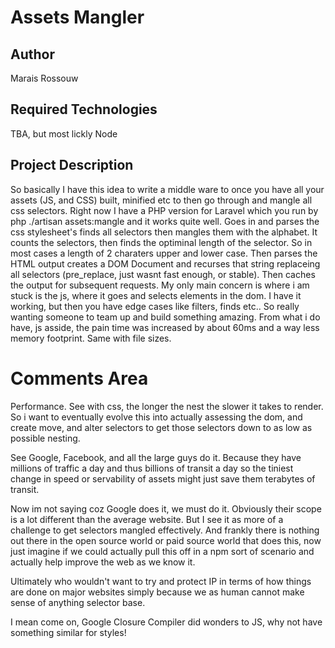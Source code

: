 # Assets Mangler

## Author
Marais Rossouw

## Required Technologies
TBA, but most lickly Node

## Project Description
So basically I have this idea to write a middle ware to once you have all your assets (JS, and CSS) built, minified etc to then go through and mangle all css selectors. Right now I have a PHP version for Laravel which you run by php ./artisan assets:mangle and it works quite well. Goes in and parses the css stylesheet's finds all selectors then mangles them with the alphabet. It counts the selectors, then finds the optiminal length of the selector. So in most cases a length of 2 charaters upper and lower case. Then parses the HTML output creates a DOM Document and recurses that string replaceing all selectors (pre_replace, just wasnt fast enough, or stable). Then caches the output for subsequent requests. My only main concern is where i am stuck is the js, where it goes and selects elements in the dom. I have it working, but then you have edge cases like filters,  finds etc.. So really wanting someone to team up and build something amazing. From what i do have, js asside, the pain time was increased by about 60ms and a way less memory footprint. Same with file sizes.

# Comments Area
Performance. See with css, the longer the nest the slower it takes to render. So i want to eventually evolve this into actually assessing the dom, and create move, and alter selectors to get those selectors down to as low as possible nesting.

See Google, Facebook, and all the large guys do it. Because they have millions of traffic a day and thus billions of transit a day so the tiniest change in speed or servability of assets might just save them terabytes of transit.

Now im not saying coz Google does it, we must do it. Obviously their scope is a lot different than the average website. But I see it as more of a challenge to get selectors mangled effectively. And frankly there is nothing out there in the open source world or paid source world that does this, now just imagine if we could actually pull this off in a npm sort of scenario and actually help improve the web as we know it.

Ultimately who wouldn't want to try and protect IP in terms of how things are done on major websites simply because we as human cannot make sense of anything selector base.

I mean come on, Google Closure Compiler did wonders to JS, why not have something similar for styles!
